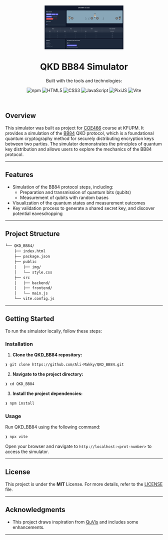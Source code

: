 <p align="center">
    <img src="./qkd_bb84.png" align="center" width="50%">
</p>
<p align="center"><h1 align="center">QKD BB84 Simulator</h1></p>

<p align="center">Built with the tools and technologies:</p>
<p align="center">
	<img src="https://img.shields.io/badge/npm-CB3837.svg?style=default&logo=npm&logoColor=white" alt="npm">
	<img src="https://img.shields.io/badge/HTML5-E34F26.svg?style=default&logo=HTML5&logoColor=white" alt="HTML5">
	<img src="https://img.shields.io/badge/CSS3-1572B6.svg?style=default&logo=CSS3&logoColor=white" alt="CSS3">
	<img src="https://img.shields.io/badge/JavaScript-F7DF1E.svg?style=default&logo=JavaScript&logoColor=black" alt="JavaScript">
<img src="https://img.shields.io/badge/PixiJS-FF7102.svg?style=default&logo=pixijs&logoColor=white" alt="PixiJS">
	<img src="https://img.shields.io/badge/Vite-646CFF.svg?style=default&logo=Vite&logoColor=white" alt="Vite">
</p>
<br>


##  Overview

This simulator was built as project for [COE466](https://faculty.kfupm.edu.sa/COE/mfelemban/COE466/241/index.html) course at KFUPM.
It provides a simulation of the [BB84](https://en.wikipedia.org/wiki/BB84#:~:text=BB84%20is%20a%20quantum%20key,the%20first%20quantum%20cryptography%20protocol.) QKD protocol, which is a foundational quantum cryptography method for securely distributing encryption keys between two parties. The simulator demonstrates the principles of quantum key distribution and allows users to explore the mechanics of the BB84 protocol.

---

##  Features

- Simulation of the BB84 protocol steps, including:
  - Preparation and transmission of quantum bits (qubits)
  - Measurement of qubits with random bases
- Visualization of the quantum states and measurement outcomes
- Key validation process to generate a shared secret key, and discover potential eavesdropping
 
---

##  Project Structure

```sh
└── QKD_BB84/
    ├── index.html
    ├── package.json
    ├── public
    │   ├── img/
    │   └── style.css
    ├── src
    │   ├── backend/
    │   ├── frontend/
    │   └── main.js
    └── vite.config.js
```


---
##  Getting Started
To run the simulator locally, follow these steps:


###  Installation

1. **Clone the QKD_BB84 repository:**
```sh
❯ git clone https://github.com/Ali-Makky/QKD_BB84.git
```

2. **Navigate to the project directory:**
```sh
❯ cd QKD_BB84
```

3. **Install the project dependencies:**
```sh
❯ npm install
```


###  Usage
Run QKD_BB84 using the following command:

```sh
❯ npx vite
```
Open your browser and navigate to `http://localhost:<prot-number>` to access the simulator.

---

##  License

This project is under the **MIT** License. For more details, refer to the [LICENSE](https://choosealicense.com/licenses/mit/) file.

---

##  Acknowledgments

- This project draws inspiration from [QuVis](https://www.st-andrews.ac.uk/physics/quvis/simulations_html5/sims/BB84_photons/BB84_photons.html) and includes some enhancements.

---
